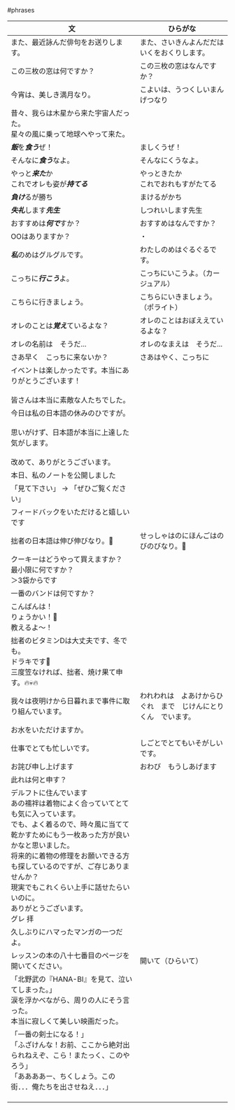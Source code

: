 #phrases

| 文                                                                                                                                                                                   | ひらがな                             |
| ----------------------------------------------------------------------------------------------------------------------------------------------------------------------------------- | -------------------------------- |
| また、最近詠んだ俳句をお送りします。                                                                                                                                                                  | また、さいきんよんだだはいくをおくりします。           |
| この三枚の窓は何ですか？                                                                                                                                                                        | この三枚の窓はなんですか？                    |
| 今宵は、美しき満月なり。                                                                                                                                                                        | こよいは、うつくしいまんげつなり                 |
| 昔々、我らは木星から来た宇宙人だった。  <br>星々の風に乗って地球へやって来た。                                                                                                                                          |                                  |
| ***飯***を***食う***ぜ！                                                                                                                                                                  | ましくうぜ！                           |
| そんなに***食う***なよ。                                                                                                                                                                     | そんなにくうなよ。                        |
| やっと***来た***か<br>これでオレも姿が***持てる***                                                                                                                                                   | やっときたか<br>これでおれもすがたてる            |
| ***負け***るが勝ち                                                                                                                                                                        | まけるがかち                           |
| ***失礼***します***先生***                                                                                                                                                                 | しつれいします先生                        |
| おすすめは***何で***すか？                                                                                                                                                                    | おすすめはなんですか？                      |
| OOはありますか？                                                                                                                                                                           | ・                                |
| ***私***のめはグルグルです。                                                                                                                                                                   | わたしのめはぐるぐるです。                    |
| こっちに***行こう***よ。                                                                                                                                                                     | こっちにいこうよ。（カージュアル）                |
| こちらに行きましょう。                                                                                                                                                                         | こちらにいきましょう。（ポライト）                |
| オレのことは***覚え***ているよな？                                                                                                                                                                | オレのことはおぼええているよな？                 |
| オレの名前は　そうだ...                                                                                                                                                                       | オレのなまえは　そうだ...                   |
| さあ早く　こっちに来ないか？                                                                                                                                                                      | さあはやく、こっちに                       |
| イべントは楽しかったです。本当にありがとうございます！<br><br>皆さんは本当に素敵な人たちでした。                                                                                                                                |                                  |
| 今日は私の日本語の休みのひですが。<br><br>思いがけず、日本語が本当に上達した気がします。<br><br>改めて、ありがとうございます。                                                                                                             |                                  |
| 本日、私のノートを公開しました                                                                                                                                                                     |                                  |
| 「見て下さい」 → 「ぜひご覧ください」                                                                                                                                                                |                                  |
| フィードバックをいただけると嬉しいです                                                                                                                                                                 |                                  |
| 拙者の日本語は伸び伸びなり。🌱                                                                                                                                                                    | せっしゃはのにほんごはのびのびなり。🌱             |
| クーキーはどうやって買えますか？<br>最小限に何ですか？<br>＞3袋からです                                                                                                                                            |                                  |
| 一番のバンドは何ですか？                                                                                                                                                                        |                                  |
| こんばんは！<br>りょうかい！🫡<br>教えるよ〜！                                                                                                                                                        |                                  |
| 拙者のビタミンDは大丈夫です、冬でも。<br>ドラキです🧛<br>三度笠なければ、拙者、焼け果て申す。🔥💀🔥                                                                                                                          |                                  |
| 我々は夜明けから日暮れまで事件に取り組んでいます。                                                                                                                                                           | われわれは　よあけからひぐれ　まで　じけんにとりくん　でいます。 |
| お水をいただけますか。                                                                                                                                                                         |                                  |
| 仕事でとても忙しいです。                                                                                                                                                                        | しごとでとてもいそがしいです。                  |
| お詫び申し上げます                                                                                                                                                                           | おわび　もうしあげます                      |
| 此れは何と申す？                                                                                                                                                                            |                                  |
| デルフトに住んでいます<br>あの襦袢は着物によく合っていてとても気に入っています。<br>でも、よく着るので、時々風に当てて乾かすためにもう一枚あった方が良いかなと思いました。<br>将来的に着物の修理をお願いできる方も探しているのですが、ご存じありませんか？<br>現実でもこれくらい上手に話せたらいいのに。<br>ありがとうございます。<br>グレ 拝 |                                  |
| 久しぶりにハマったマンガの一つだよ。                                                                                                                                                                  |                                  |
| レッスンの本の八十七番目のページを開いてください。                                                                                                                                                           | 開いて（ひらいて）                        |
| 「北野武の『HANA-BI』を見て、泣いてしまった。」<br>涙を浮かべながら、周りの人にそう言った。<br>本当に寂しくて美しい映画だった。                                                                                                             |                                  |
| 「一番の剣士になる！」<br>「ふざけんな！お前、ここから絶対出られねえぞ、こら！またっく、このやろう」<br>「ああああー、ちくしょう。この街．．．俺たちを出させねえ．．．」<br><br>                                                                                    |                                  |
